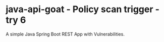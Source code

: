 # java-api-goat - Policy scan trigger - try 6

A simple Java Spring Boot REST App with Vulnerabilities.
